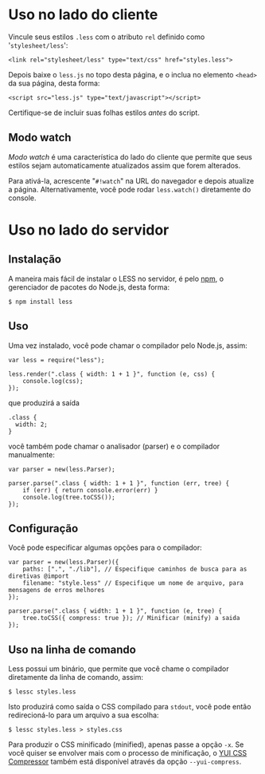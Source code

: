 Uso no lado do cliente
=================

Vincule seus estilos `.less` com o atributo `rel` definido como '`stylesheet/less`':

    <link rel="stylesheet/less" type="text/css" href="styles.less">

Depois baixe o `less.js` no topo desta p&aacute;gina, e o inclua no elemento `<head>` da sua p&aacute;gina, desta forma:

    <script src="less.js" type="text/javascript"></script>

Certifique-se de incluir suas folhas estilos *antes* do script.

Modo watch
----------

*Modo watch* &eacute; uma caracter&iacute;stica do lado do cliente que permite que seus estilos sejam automaticamente atualizados assim que forem alterados.

Para ativ&aacute;-la, acrescente "`#!watch`" na URL do navegador e depois atualize a p&aacute;gina. Alternativamente, voc&ecirc; pode rodar `less.watch()` diretamente do console.

Uso no lado do servidor
=================

Instala&ccedil;&atilde;o
------------

A maneira mais f&aacute;cil de instalar o LESS no servidor, &eacute; pelo [npm](http://github.com/isaacs/npm), o gerenciador de pacotes do Node.js, desta forma:

    $ npm install less

Uso
---

Uma vez instalado, voc&ecirc; pode chamar o compilador pelo Node.js, assim:

    var less = require("less");
    
    less.render(".class { width: 1 + 1 }", function (e, css) {
        console.log(css);
    });

que produzir&aacute; a sa&iacute;da

    .class {
      width: 2;
    }

voc&ecirc; tamb&eacute;m pode chamar o analisador (parser) e o compilador manualmente:

    var parser = new(less.Parser);

    parser.parse(".class { width: 1 + 1 }", function (err, tree) {
        if (err) { return console.error(err) }
        console.log(tree.toCSS());
    });

Configura&ccedil;&atilde;o
-------------

Voc&ecirc; pode especificar algumas op&ccedil;&otilde;es para o compilador:

    var parser = new(less.Parser)({
        paths: [".", "./lib"], // Especifique caminhos de busca para as diretivas @import
        filename: "style.less" // Especifique um nome de arquivo, para mensagens de erros melhores
    });

    parser.parse(".class { width: 1 + 1 }", function (e, tree) {
        tree.toCSS({ compress: true }); // Minificar (minify) a saida
    });

Uso na linha de comando
------------------

Less possui um bin&aacute;rio, que permite que voc&ecirc; chame o compilador diretamente da linha de comando, assim:

    $ lessc styles.less

Isto produzir&aacute; como sa&iacute;da o CSS compilado para `stdout`, voc&ecirc; pode ent&atilde;o redirecion&aacute;-lo para um arquivo a sua escolha:

    $ lessc styles.less > styles.css

Para produzir o CSS minificado (minified), apenas passe a op&ccedil;&atilde;o `-x`. Se voc&ecirc; quiser se envolver mais com o processo de minifica&ccedil;&atilde;o,
o [YUI CSS Compressor](http://developer.yahoo.com/yui/compressor/css.html) tamb&eacute;m est&aacute; dispon&iacute;vel atrav&eacute;s da op&ccedil;&atilde;o `--yui-compress`.

